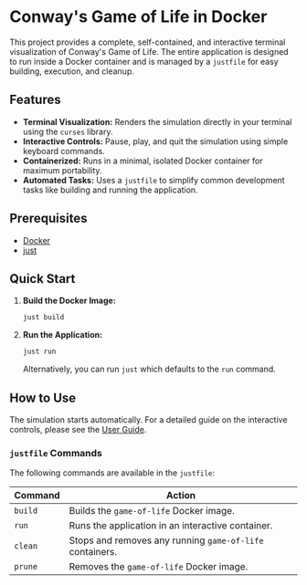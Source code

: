 # Conway's Game of Life in Docker

This project provides a complete, self-contained, and interactive terminal visualization of Conway's Game of Life. The entire application is designed to run inside a Docker container and is managed by a `justfile` for easy building, execution, and cleanup.

## Features

- **Terminal Visualization:** Renders the simulation directly in your terminal using the `curses` library.
- **Interactive Controls:** Pause, play, and quit the simulation using simple keyboard commands.
- **Containerized:** Runs in a minimal, isolated Docker container for maximum portability.
- **Automated Tasks:** Uses a `justfile` to simplify common development tasks like building and running the application.

## Prerequisites

- [Docker](https://docs.docker.com/get-docker/)
- [just](https://github.com/casey/just#installation)

## Quick Start

1.  **Build the Docker Image:**
    ```sh
    just build
    ```

2.  **Run the Application:**
    ```sh
    just run
    ```
    Alternatively, you can run `just` which defaults to the `run` command.

## How to Use

The simulation starts automatically. For a detailed guide on the interactive controls, please see the [User Guide](./docs/user_guide.md).

### `justfile` Commands

The following commands are available in the `justfile`:

| Command | Action                                              |
|---------|-----------------------------------------------------|
| `build` | Builds the `game-of-life` Docker image.             |
| `run`   | Runs the application in an interactive container.   |
| `clean` | Stops and removes any running `game-of-life` containers. |
| `prune` | Removes the `game-of-life` Docker image.            |
